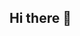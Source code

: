 ## Hi there 👋
<!--
![LeetCode Stats](https://leetcard.jacoblin.cool/Django42?theme=unicorn&font=Radley)
-->

